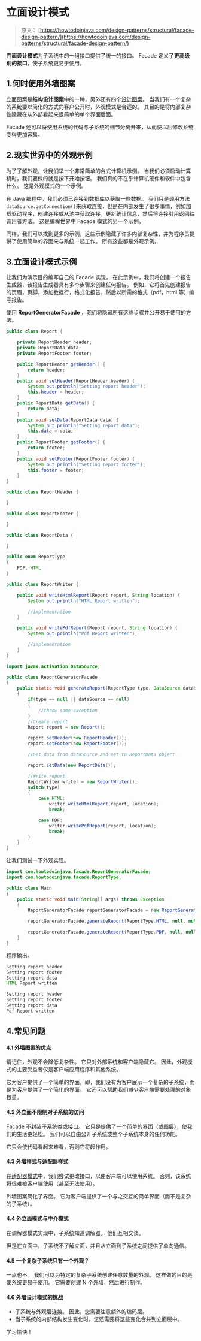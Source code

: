 # 立面设计模式

> 原文： [https://howtodoinjava.com/design-patterns/structural/facade-design-pattern/](https://howtodoinjava.com/design-patterns/structural/facade-design-pattern/)

**门面设计模式**为子系统中的一组接口提供了统一的接口。 Facade 定义了**更高级别的接口**，使子系统更易于使用。

## 1.何时使用外墙图案

立面图案是**结构设计图案**中的一种，另外还有四个[设计图案](https://howtodoinjava.com/gang-of-four-java-design-patterns/)。 当我们有一个复杂的系统要以简化的方式向客户公开时，外观模式是合适的。 其目的是将内部复杂性隐藏在从外部看起来很简单的单个界面后面。

Facade 还可以将使用系统的代码与子系统的细节分离开来，从而使以后修改系统变得更加容易。

## 2.现实世界中的外观示例

为了了解外观，让我们举一个非常简单的台式计算机示例。 当我们必须启动计算机时，我们要做的就是按下开始按钮。 我们真的不在乎计算机硬件和软件中包含什么。 这是外观模式的一个示例。

在 Java 编程中，我们必须已连接到数据库以获取一些数据。 我们只是调用方法`dataSource.getConnection()`来获取连接，但是在内部发生了很多事情，例如加载驱动程序，创建连接或从池中获取连接，更新统计信息，然后将连接引用返回给调用者方法。 这是编程世界中 Facade 模式的另一个示例。

同样，我们可以找到更多的示例，这些示例隐藏了许多内部复杂性，并为程序员提供了使用简单的界面来与系统一起工作。 所有这些都是外观示例。

## 3.立面设计模式示例

让我们为演示目的编写自己的 Facade 实现。 在此示例中，我们将创建一个报告生成器，该报告生成器具有多个步骤来创建任何报告。 例如，它将首先创建报告的页眉，页脚，添加数据行，格式化报告，然后以所需的格式（pdf，html 等）编写报告。

使用 **ReportGeneratorFacade** ，我们将隐藏所有这些步骤并公开易于使用的方法。

```java
public class Report {

	private ReportHeader header;
	private ReportData data;
	private ReportFooter footer;

	public ReportHeader getHeader() {
		return header;
	}
	public void setHeader(ReportHeader header) {
		System.out.println("Setting report header");
		this.header = header;
	}
	public ReportData getData() {
		return data;
	}
	public void setData(ReportData data) {
		System.out.println("Setting report data");
		this.data = data;
	}
	public ReportFooter getFooter() {
		return footer;
	}
	public void setFooter(ReportFooter footer) {
		System.out.println("Setting report footer");
		this.footer = footer;
	}
}

```

```java
public class ReportHeader {

}

```

```java
public class ReportFooter {

}

```

```java
public class ReportData {

}

```

```java
public enum ReportType 
{
	PDF, HTML
}

```

```java
public class ReportWriter {

	public void writeHtmlReport(Report report, String location) {
		System.out.println("HTML Report written");

		//implementation
	}

	public void writePdfReport(Report report, String location) {
		System.out.println("Pdf Report written");

		//implementation
	}
}

```

```java
import javax.activation.DataSource;

public class ReportGeneratorFacade 
{
	public static void generateReport(ReportType type, DataSource dataSource, String location) 
	{
		if(type == null || dataSource == null) 
		{
			//throw some exception
		}
		//Create report
		Report report = new Report();

		report.setHeader(new ReportHeader());
		report.setFooter(new ReportFooter());

		//Get data from dataSource and set to ReportData object

		report.setData(new ReportData());

		//Write report
		ReportWriter writer = new ReportWriter();
		switch(type) 
		{
			case HTML:
				writer.writeHtmlReport(report, location);
				break;

			case PDF:
				writer.writePdfReport(report, location);
				break;
		}
	}
}

```

让我们测试一下外观实现。

```java
import com.howtodoinjava.facade.ReportGeneratorFacade;
import com.howtodoinjava.facade.ReportType;

public class Main 
{
	public static void main(String[] args) throws Exception
	{
		ReportGeneratorFacade reportGeneratorFacade = new ReportGeneratorFacade();

		reportGeneratorFacade.generateReport(ReportType.HTML, null, null);

		reportGeneratorFacade.generateReport(ReportType.PDF, null, null);
	}
}

```

程序输出。

```java
Setting report header
Setting report footer
Setting report data
HTML Report written

Setting report header
Setting report footer
Setting report data
Pdf Report written

```

## 4.常见问题

#### 4.1 外墙图案的优点

请记住，外观不会降低复杂性。 它只对外部系统和客户端隐藏它。 因此，外观模式的主要受益者仅是客户端应用程序和其他系统。

它为客户提供了一个简单的界面，即，我们没有为客户展示一个复杂的子系统，而是为客户提供了一个简化的界面。 它还可以帮助我们减少客户端需要处理的对象数量。

#### 4.2 外立面不限制对子系统的访问

Facade 不封装子系统类或接口。 它只是提供了一个简单的界面（或图层），使我们的生活更轻松。 我们可以自由公开子系统或整个子系统本身的任何功能。

它只会使代码看起来难看，否则它将起作用。

#### 4.3 外墙样式与适配器样式

在[适配器模式](https://howtodoinjava.com/design-patterns/structural/adapter-design-pattern-in-java/)中，我们尝试更改接口，以便客户端可以使用系统。 否则，该系统将很难被客户端使用（甚至无法使用）。

外墙图案简化了界面。 它为客户端提供了一个与之交互的简单界面（而不是复杂的子系统）。

#### 4.4 外立面模式与中介模式

在调解器模式实现中，子系统知道调解器。 他们互相交谈。

但是在立面中，子系统不了解立面，并且从立面到子系统之间提供了单向通信。

#### 4.5 一个复杂子系统只有一个外观？

一点也不。 我们可以为特定的复杂子系统创建任意数量的外观。 这样做的目的是使系统更易于使用。 它需要创建 N 个外墙，然后进行制作。

#### 4.6 外墙设计模式的挑战

*   子系统与外观层连接。 因此，您需要注意额外的编码层。
*   当子系统的内部结构发生变化时，您还需要将这些变化合并到立面层中。

学习愉快！